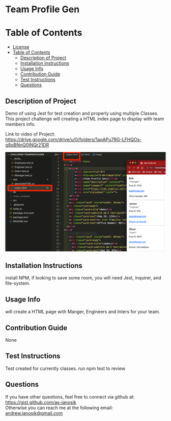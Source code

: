 
# Team Profile Gen  

  # Table of Contents

  - [License](#license)
  - [Table of Contents](#table-of-contents)
    - [Description of Project](#description-of-project)
    - [Installation Instructions](#installation-instructions)
    - [Usage Info](#usage-info)
    - [Contribution Guide](#contribution-guide)
    - [Test Instructions](#test-instructions)
    - [Questions](#questions)


  ## Description of Project  
  Demo of using Jest for test creation and properly using multiple Classes. This project challenge will creating a HTML index page to display with team members info.   

  Link to video of Project: https://drive.google.com/drive/u/0/folders/1aqAPu7RG-LFHQOs-g8qBNnQ0INQr21DR

  ![ScreenShot of Project](Project%20Screen%20Shot.png)

  ## Installation Instructions  
  install NPM, if looking to save some room, you will need Jest, inquirer, and file-system.  

  ## Usage Info  
  will create a HTML page with Manger, Engineers and Inters for your team.   

  ## Contribution Guide  
  None  

  ## Test Instructions  
  Test created for currently classes.  run npm test to review  

  ## Questions  
  If you have other questions, feel free to connect via github at:
  https://gist.github.com/as-janosik  
  Otherwise you can reach me at the following email:
  andrew.janosik@gmail.com
